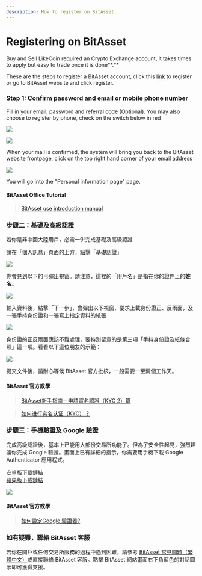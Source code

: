 ```yaml
---
description: How to register on BitAsset
---
```


# Registering on BitAsset

Buy and Sell LikeCoin required an Crypto Exchange account, it takes times to apply but easy to trade once it is done**.**

These are the steps to register a BitAsset account, click this [link](https://www.bitasset.com/reg) to register or go to BitAsset website and click register.

### Step 1: Confirm password and email or mobile phone number

Fill in your email, password and referral code \(Optional\). You may also choose to register by phone, check on the switch below in red

![](../../.gitbook/assets/bitasset-1.png)

![](../../.gitbook/assets/bitasset-2.png)

When your mail is confirmed, the system will bring you back to the BitAsset website frontpage, click on the top right hand corner of your email address

![](../../.gitbook/assets/bitasset-3.png)

You will go into the "Personal information page" page.

#### BitAsset Office Tutorial

> [BitAsset use introduction manual](https://bitasset.zendesk.com/hc/en-us/articles/360012894432-BitAsset-use-introduction-manual)

### 步驟二：基礎及高級認證 <a id="2"></a>

若你是非中國大陸用戶，必需一併完成基礎及高級認證

請在「個人訊息」頁面的上方，點擊「基礎認證」

![](../../.gitbook/assets/bitasset-4.png)

你會見到以下的弓彈出視窗。請注意，這裡的「用戶名」是指在你的證件上的**姓名**。

![](../../.gitbook/assets/bitasset-5.png)

輸入資料後，點擊「下一步」，會彈出以下視窗，要求上載身份證正、反兩面，及一張手持身份證和一張寫上指定資料的紙張

![](../../.gitbook/assets/bitasset-6.png)

身份證的正反兩面應該不難處理，要特別留意的是第三項「手持身份證及紙條合照」這一項。看看以下這位朋友的示範：

![](../../.gitbook/assets/bitasset-7.jpg)

提交文件後，請耐心等候 BitAsset 官方批核，一般需要一至兩個工作天。

#### BitAsset 官方教學

> [BitAsset新手指南－申請實名認證（KYC 2）篇](https://medium.com/bitasset/bitasset%E6%96%B0%E6%89%8B%E6%8C%87%E5%8D%97-%E7%94%B3%E8%AB%8B%E5%AF%A6%E5%90%8D%E8%AA%8D%E8%AD%89-kyc-2-%E7%AF%87-8485dc2065c7)

> [如何进行实名认证（KYC）？](https://bitasset.zendesk.com/hc/zh-cn/articles/360011731332-%E5%A6%82%E4%BD%95%E8%BF%9B%E8%A1%8C%E5%AE%9E%E5%90%8D%E8%AE%A4%E8%AF%81-KYC-)

### 步驟三：手機驗證及 Google 驗證 <a id="3-google-"></a>

完成高級認證後，基本上已能用大部份交易所功能了。但為了安全性起見，強烈建議你完成 Google 驗證。畫面上已有詳細的指示，你需要用手機下載  Google Authenticator 應用程式。

[安卓版下載鏈結](https://play.google.com/store/apps/details?id=com.google.android.apps.authenticator2&hl=zh_TW)  
[蘋果版下載鏈結](https://apps.apple.com/hk/app/google-authenticator/id388497605)

![](../../.gitbook/assets/bitasset-8.png)

#### BitAsset 官方教學

> [如何設定Google 驗證器?](https://bitasset.zendesk.com/hc/zh-tw/articles/360018687671-%E5%A6%82%E4%BD%95%E8%A8%AD%E5%AE%9AGoogle-%E9%A9%97%E8%AD%89%E5%99%A8-)

### 如有疑難，聯絡 BitAsset 客服

若你在開戶或任何交易所服務的過程中遇到困難，請參考 [BitAsset 常見問題（繁體中文）](https://bitasset.zendesk.com/hc/zh-tw/categories/360000754651-%E5%B8%B8%E8%A6%8B%E5%95%8F%E9%A1%8C)或直接聯絡 BitAsset 客服。點擊 BitAsset 網站畫面右下角藍色的對話圖示即可獲得支援。

